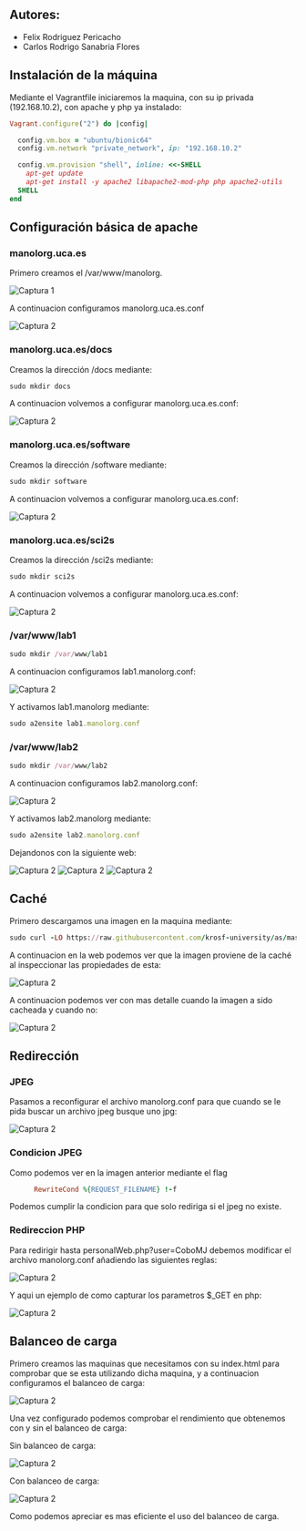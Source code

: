 ## Autores:
   * Felix Rodriguez Pericacho
   * Carlos Rodrigo Sanabria Flores

## Instalación de la máquina 

Mediante el Vagrantfile iniciaremos la maquina, con su ip privada (192.168.10.2), con apache y php ya instalado:

```rb
Vagrant.configure("2") do |config|

  config.vm.box = "ubuntu/bionic64"
  config.vm.network "private_network", ip: "192.168.10.2"

  config.vm.provision "shell", inline: <<-SHELL
    apt-get update
    apt-get install -y apache2 libapache2-mod-php php apache2-utils
  SHELL
end
```
## Configuración básica de apache 

### manolorg.uca.es

Primero creamos el /var/www/manolorg.

![Captura 1](./img/Captura.PNG)

A continuacion configuramos manolorg.uca.es.conf

![Captura 2](./img/Captura2.PNG)

### manolorg.uca.es/docs

Creamos la dirección /docs mediante:

```rb
sudo mkdir docs
```

A continuacion volvemos a configurar manolorg.uca.es.conf:

![Captura 2](./img/Captura4.PNG)

### manolorg.uca.es/software

Creamos la dirección /software mediante:

```rb
sudo mkdir software
```

A continuacion volvemos a configurar manolorg.uca.es.conf:

![Captura 2](./img/Captura3.PNG)

### manolorg.uca.es/sci2s

Creamos la dirección /sci2s mediante:

```rb
sudo mkdir sci2s
```

A continuacion volvemos a configurar manolorg.uca.es.conf:

![Captura 2](./img/Captura5.PNG)

### /var/www/lab1

```rb
sudo mkdir /var/www/lab1
```

A continuacion configuramos lab1.manolorg.conf:

![Captura 2](./img/Captura6.PNG)

Y activamos lab1.manolorg mediante:

```rb
sudo a2ensite lab1.manolorg.conf
```

### /var/www/lab2

```rb
sudo mkdir /var/www/lab2
```

A continuacion configuramos lab2.manolorg.conf:

![Captura 2](./img/Captura7.PNG)

Y activamos lab2.manolorg mediante:

```rb
sudo a2ensite lab2.manolorg.conf
```

Dejandonos con la siguiente web:

![Captura 2](./img/Captura8.PNG)
![Captura 2](./img/Captura9.PNG)
![Captura 2](./img/Captura10.PNG)

## Caché

Primero descargamos una imagen en la maquina mediante:

```rb
sudo curl -LO https://raw.githubusercontent.com/krosf-university/as/master/practices/p4/img/Captura.PNG
```

A continuacion en la web podemos ver que la imagen proviene de la caché al inspeccionar las propiedades de esta:

![Captura 2](./img/Captura12.PNG)

A continuacion podemos ver con mas detalle cuando la imagen a sido cacheada y cuando no:

![Captura 2](./img/Captura13.PNG)

## Redirección

### JPEG

Pasamos a reconfigurar el archivo manolorg.conf para que cuando se le pida buscar un archivo jpeg busque uno jpg:

![Captura 2](./img/Captura14.PNG)

### Condicion JPEG

Como podemos ver en la imagen anterior mediante el flag 

```rb
      RewriteCond %{REQUEST_FILENAME} !-f
```

Podemos cumplir la condicion para que solo rediriga si el jpeg no existe.

### Redireccion PHP

Para redirigir hasta personalWeb.php?user=CoboMJ debemos modificar el archivo manolorg.conf añadiendo las siguientes reglas:

![Captura 2](./img/Captura16.PNG)

Y aqui un ejemplo de como capturar los parametros $_GET en php:

![Captura 2](./img/Captura15.PNG)

## Balanceo de carga

Primero creamos las maquinas que necesitamos con su index.html para comprobar que se esta utilizando dicha maquina, y a continuacion configuramos el balanceo de carga:

![Captura 2](./img/Captura20.PNG)

Una vez configurado podemos comprobar el rendimiento que obtenemos con y sin el balanceo de carga:

Sin balanceo de carga:

![Captura 2](./img/Captura18.PNG)

Con balanceo de carga:

![Captura 2](./img/Captura19.PNG)

Como podemos apreciar es mas eficiente el uso del balanceo de carga.